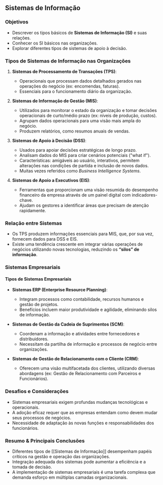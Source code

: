 ## Sistemas de Informação

### Objetivos

- Descrever os tipos básicos de **Sistemas de Informação (SI)** e suas relações.
- Conhecer os SI básicos nas organizações.
- Explorar diferentes tipos de sistemas de apoio à decisão.

### Tipos de Sistemas de Informação nas Organizações

1. **Sistemas de Processamento de Transações (TPS)**:
    
    - Operacionais que processam dados detalhados gerados nas operações do negócio (ex: encomendas, faturas).
    - Essenciais para o funcionamento diário da organização.
2. **Sistemas de Informação de Gestão (MIS)**:
    
    - Utilizados para monitorar o estado da organização e tomar decisões operacionais de curto/médio prazo (ex: níveis de produção, custos).
    - Agrupam dados operacionais para uma visão mais ampla do negócio.
    - Produzem relatórios, como resumos anuais de vendas.
3. **Sistemas de Apoio à Decisão (DSS)**:
    
    - Usados para apoiar decisões estratégicas de longo prazo.
    - Analisam dados do MIS para criar cenários potenciais ("what if").
    - Características: amigáveis ao usuário, interativos, permitem alterações nas condições de partida e inclusão de novos dados.
    - Muitas vezes referidos como _Business Intelligence Systems_.
4. **Sistemas de Apoio a Executivos (EIS)**:
    
    - Ferramentas que proporcionam uma visão resumida do desempenho financeiro da empresa através de um painel digital com indicadores-chave.
    - Ajudam os gestores a identificar áreas que precisam de atenção rapidamente.

### Relação entre Sistemas

- Os TPS produzem informações essenciais para MIS, que, por sua vez, fornecem dados para DSS e EIS.
- Existe uma tendência crescente em integrar várias operações de negócios utilizando novas tecnologias, reduzindo os **“silos” de informação**.

### Sistemas Empresariais

#### Tipos de Sistemas Empresariais

- **Sistemas ERP (Enterprise Resource Planning)**:
    
    - Integram processos como contabilidade, recursos humanos e gestão de projetos.
    - Benefícios incluem maior produtividade e agilidade, eliminando silos de informação.
- **Sistemas de Gestão da Cadeia de Suprimentos (SCM)**:
    
    - Coordenam a informação e atividades entre fornecedores e distribuidores.
    - Necessitam da partilha de informação e processos de negócio entre organizações.
- **Sistemas de Gestão de Relacionamento com o Cliente (CRM)**:
    
    - Oferecem uma visão multifacetada dos clientes, utilizando diversas abordagens (ex: Gestão de Relacionamento com Parceiros e Funcionários).

### Desafios e Considerações

- Sistemas empresariais exigem profundas mudanças tecnológicas e operacionais.
- A adoção eficaz requer que as empresas entendam como devem mudar seus processos de negócios.
- Necessidade de adaptação às novas funções e responsabilidades dos funcionários.

### Resumo & Principais Conclusões

- Diferentes tipos de [[Sistemas de Informação]] desempenham papéis críticos na gestão e operação das organizações.
- Integração adequada dos sistemas pode aumentar a eficiência e a tomada de decisão.
- A implementação de sistemas empresariais é uma tarefa complexa que demanda esforço em múltiplas camadas organizacionais.